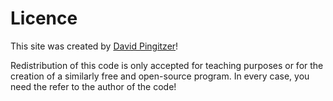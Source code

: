 # Licence

This site was created by [David Pingitzer](https://github.com/Pingitzergggg)!

Redistribution of this code is only accepted for teaching purposes or for the creation of a similarly free and open-source program. In every case, you need the refer to the author of the code!
